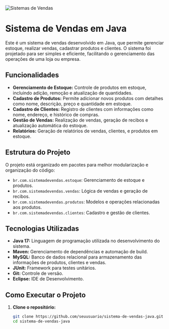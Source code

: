 <img src="https://landix.com.br/wp-content/uploads/2021/02/5.-Imagem-blogpost.png" alt="Sistemas de Vendas">

# Sistema de Vendas em Java

Este é um sistema de vendas desenvolvido em Java, que permite gerenciar estoque, realizar vendas, cadastrar produtos e clientes. O sistema foi projetado para ser simples e eficiente, facilitando o gerenciamento das operações de uma loja ou empresa.

## Funcionalidades

- **Gerenciamento de Estoque:** Controle de produtos em estoque, incluindo adição, remoção e atualização de quantidades.
- **Cadastro de Produtos:** Permite adicionar novos produtos com detalhes como nome, descrição, preço e quantidade em estoque.
- **Cadastro de Clientes:** Registro de clientes com informações como nome, endereço, e histórico de compras.
- **Gestão de Vendas:** Realização de vendas, geração de recibos e atualização automática do estoque.
- **Relatórios:** Geração de relatórios de vendas, clientes, e produtos em estoque.

## Estrutura do Projeto

O projeto está organizado em pacotes para melhor modularização e organização do código:

- `br.com.sistemadevendas.estoque`: Gerenciamento de estoque e produtos.
- `br.com.sistemadevendas.vendas`: Lógica de vendas e geração de recibos.
- `br.com.sistemadevendas.produtos`: Modelos e operações relacionadas aos produtos.
- `br.com.sistemadevendas.clientes`: Cadastro e gestão de clientes.

## Tecnologias Utilizadas

- **Java 17:** Linguagem de programação utilizada no desenvolvimento do sistema.
- **Maven:** Gerenciamento de dependências e automação de build.
- **MySQL:** Banco de dados relacional para armazenamento das informações de produtos, clientes e vendas.
- **JUnit:** Framework para testes unitários.
- **Git:** Controle de versão.
- **Eclipse:** IDE de Desenvolvimento.

## Como Executar o Projeto

1. **Clone o repositório:**

   ```bash
   git clone https://github.com/seuusuario/sistema-de-vendas-java.git
   cd sistema-de-vendas-java
